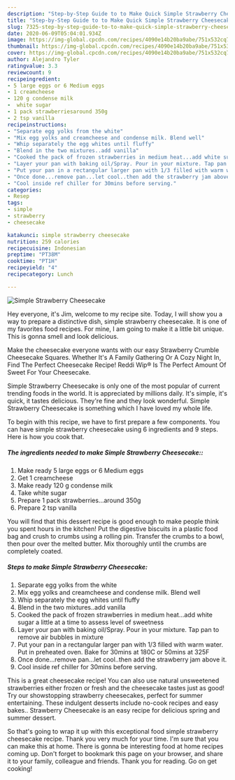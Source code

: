 ```yaml
---
description: "Step-by-Step Guide to to Make Quick Simple Strawberry Cheesecake"
title: "Step-by-Step Guide to to Make Quick Simple Strawberry Cheesecake"
slug: 7325-step-by-step-guide-to-to-make-quick-simple-strawberry-cheesecake
date: 2020-06-09T05:04:01.934Z
image: https://img-global.cpcdn.com/recipes/4090e14b20ba9abe/751x532cq70/simple-strawberry-cheesecake-recipe-main-photo.jpg
thumbnail: https://img-global.cpcdn.com/recipes/4090e14b20ba9abe/751x532cq70/simple-strawberry-cheesecake-recipe-main-photo.jpg
cover: https://img-global.cpcdn.com/recipes/4090e14b20ba9abe/751x532cq70/simple-strawberry-cheesecake-recipe-main-photo.jpg
author: Alejandro Tyler
ratingvalue: 3.3
reviewcount: 9
recipeingredient:
- 5 large eggs or 6 Medium eggs
- 1 creamcheese
- 120 g condense milk
-  white sugar
- 1 pack strawberriesaround 350g
- 2 tsp vanilla
recipeinstructions:
- "Separate egg yolks from the white"
- "Mix egg yolks and creamcheese and condense milk. Blend well"
- "Whip separately the egg whites until fluffy"
- "Blend in the two mixtures..add vanilla"
- "Cooked the pack of frozen strawberries in medium heat...add white sugar a little at a time to assess level of sweetness"
- "Layer your pan with baking oil/Spray. Pour in your mixture. Tap pan to remove air bubbles in mixture"
- "Put your pan in a rectangular larger pan with 1/3 filled with warm water. Put in preheated oven. Bake for 30mins at 180C or 50mins at 325F"
- "Once done...remove pan...let cool..then add the strawberry jam above it."
- "Cool inside ref chiller for 30mins before serving."
categories:
- Resep
tags:
- simple
- strawberry
- cheesecake

katakunci: simple strawberry cheesecake
nutrition: 259 calories
recipecuisine: Indonesian
preptime: "PT38M"
cooktime: "PT1H"
recipeyield: "4"
recipecategory: Lunch

---
```



![Simple Strawberry Cheesecake](https://img-global.cpcdn.com/recipes/4090e14b20ba9abe/751x532cq70/simple-strawberry-cheesecake-recipe-main-photo.jpg)

Hey everyone, it's Jim, welcome to my recipe site. Today, I will show you a way to prepare a distinctive dish, simple strawberry cheesecake. It is one of my favorites food recipes. For mine, I am going to make it a little bit unique. This is gonna smell and look delicious.

Make the cheesecake everyone wants with our easy Strawberry Crumble Cheesecake Squares. Whether It&#39;s A Family Gathering Or A Cozy Night In, Find The Perfect Cheesecake Recipe! Reddi Wip® Is The Perfect Amount Of Sweet For Your Cheesecake.

Simple Strawberry Cheesecake is only one of the most popular of current trending foods in the world. It is appreciated by millions daily. It's simple, it's quick, it tastes delicious. They're fine and they look wonderful. Simple Strawberry Cheesecake is something which I have loved my whole life.


To begin with this recipe, we have to first prepare a few components. You can have simple strawberry cheesecake using 6 ingredients and 9 steps. Here is how you cook that.

##### The ingredients needed to make Simple Strawberry Cheesecake::

1. Make ready 5 large eggs or 6 Medium eggs
1. Get 1 creamcheese
1. Make ready 120 g condense milk
1. Take  white sugar
1. Prepare 1 pack strawberries...around 350g
1. Prepare 2 tsp vanilla


You will find that this dessert recipe is good enough to make people think you spent hours in the kitchen! Put the digestive biscuits in a plastic food bag and crush to crumbs using a rolling pin. Transfer the crumbs to a bowl, then pour over the melted butter. Mix thoroughly until the crumbs are completely coated. 

##### Steps to make Simple Strawberry Cheesecake:

1. Separate egg yolks from the white
1. Mix egg yolks and creamcheese and condense milk. Blend well
1. Whip separately the egg whites until fluffy
1. Blend in the two mixtures..add vanilla
1. Cooked the pack of frozen strawberries in medium heat...add white sugar a little at a time to assess level of sweetness
1. Layer your pan with baking oil/Spray. Pour in your mixture. Tap pan to remove air bubbles in mixture
1. Put your pan in a rectangular larger pan with 1/3 filled with warm water. Put in preheated oven. Bake for 30mins at 180C or 50mins at 325F
1. Once done...remove pan...let cool..then add the strawberry jam above it.
1. Cool inside ref chiller for 30mins before serving.


This is a great cheesecake recipe! You can also use natural unsweetened strawberries either frozen or fresh and the cheesecake tastes just as good! Try our showstopping strawberry cheesecakes, perfect for summer entertaining. These indulgent desserts include no-cook recipes and easy bakes.. Strawberry Cheesecake is an easy recipe for delicious spring and summer dessert. 

So that's going to wrap it up with this exceptional food simple strawberry cheesecake recipe. Thank you very much for your time. I'm sure that you can make this at home. There is gonna be interesting food at home recipes coming up. Don't forget to bookmark this page on your browser, and share it to your family, colleague and friends. Thank you for reading. Go on get cooking!
